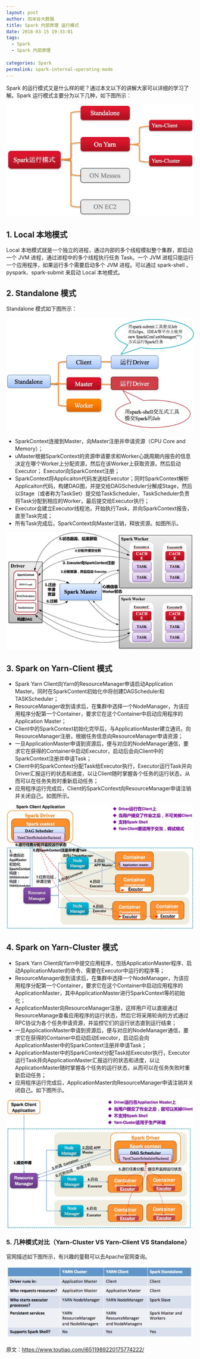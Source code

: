 ```yaml
---
layout: post
author: 加米谷大数据
title: Spark 内部原理 运行模式
date: 2018-03-15 19:33:01
tags:
  - Spark
  - Spark 内部原理

categories: Spark
permalink: spark-internal-operating-mode
---
```


Spark 的运行模式又是什么样的呢？通过本文以下的讲解大家可以详细的学习了解。Spark 运行模式主要分为以下几种，如下图所示：

![](../../Image/Spark/spark-internal-operating-mode-1.jpg)

## 1. Local 本地模式

Local 本地模式就是一个独立的进程，通过内部的多个线程模拟整个集群，即启动一个 JVM 进程，通过进程中的多个线程执行任务 Task。一个 JVM 进程只能运行一个应用程序，如果运行多个需要启动多个 JVM 进程。可以通过 spark-shell 、pyspark、spark-submit 来启动 Local 本地模式。

## 2. Standalone 模式

Standalone 模式如下图所示：

![](../../Image/Spark/spark-internal-operating-mode-2.jpg)

- SparkContext连接到Master，向Master注册并申请资源（CPU Core and Memory）；
- uMaster根据SparkContext的资源申请要求和Worker心跳周期内报告的信息决定在哪个Worker上分配资源，然后在该Worker上获取资源，然后启动Executor； Executor向SparkContext注册；
- SparkContext将Applicaiton代码发送给Executor；同时SparkContext解析Applicaiton代码，构建DAG图，并提交给DAGScheduler分解成Stage，然后以Stage（或者称为TaskSet）提交给TaskScheduler，TaskScheduler负责将Task分配到相应的Worker，最后提交给Executor执行；
- Executor会建立Executor线程池，开始执行Task，并向SparkContext报告，直至Task完成；
- 所有Task完成后，SparkContext向Master注销，释放资源。如图所示。

![](../../Image/Spark/spark-internal-operating-mode-3.jpg)

## 3. Spark on Yarn-Client 模式

- Spark Yarn Client向Yarn的ResourceManager申请启动Application Master。同时在SparkContent初始化中将创建DAGScheduler和TASKScheduler；
- ResourceManager收到请求后，在集群中选择一个NodeManager，为该应用程序分配第一个Container，要求它在这个Container中启动应用程序的Application Master；
- Client中的SparkContext初始化完毕后，与ApplicationMaster建立通讯，向ResourceManager注册，根据任务信息向ResourceManager申请资源；
- 一旦ApplicationMaster申请到资源后，便与对应的NodeManager通信，要求它在获得的Container中启动Executor，启动后会向Client中的SparkContext注册并申请Task；
- Client中的SparkContext分配Task给Executor执行，Executor运行Task并向Driver汇报运行的状态和进度，以让Client随时掌握各个任务的运行状态，从而可以在任务失败时重新启动任务；
- 应用程序运行完成后，Client的SparkContext向ResourceManager申请注销并关闭自己。如图所示。

![](../../Image/Spark/spark-internal-operating-mode-4.jpg)

## 4. Spark on Yarn-Cluster 模式

- Spark Yarn Client向Yarn中提交应用程序，包括ApplicationMaster程序、启动ApplicationMaster的命令、需要在Executor中运行的程序等；
- ResourceManager收到请求后，在集群中选择一个NodeManager，为该应用程序分配第一个Container，要求它在这个Container中启动应用程序的ApplicationMaster，其中ApplicationMaster进行SparkContext等的初始化；
- ApplicationMaster向ResourceManager注册，这样用户可以直接通过ResourceManage查看应用程序的运行状态，然后它将采用轮询的方式通过RPC协议为各个任务申请资源，并监控它们的运行状态直到运行结束；
- 一旦ApplicationMaster申请到资源后，便与对应的NodeManager通信，要求它在获得的Container中启动启动Executor，启动后会向ApplicationMaster中的SparkContext注册并申请Task；
- ApplicationMaster中的SparkContext分配Task给Executor执行，Executor运行Task并向ApplicationMaster汇报运行的状态和进度，以让ApplicationMaster随时掌握各个任务的运行状态，从而可以在任务失败时重新启动任务；
- 应用程序运行完成后，ApplicationMaster向ResourceManager申请注销并关闭自己。如下图所示。

![](../../Image/Spark/spark-internal-operating-mode-5.jpg)

### 5. 几种模式对比（Yarn-Cluster VS Yarn-Client VS Standalone）

官网描述如下图所示，有兴趣的童鞋可以去Apache官网查询。

![](../../Image/Spark/spark-internal-operating-mode-6.jpg)

原文：https://www.toutiao.com/i6511989220175774222/
